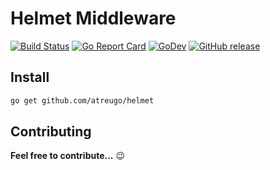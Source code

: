 # Helmet Middleware

[![Build Status](https://travis-ci.org/atreugo/helmet.svg?branch=master)](https://travis-ci.org/atreugo/helmet)
[![Go Report Card](https://goreportcard.com/badge/github.com/atreugo/helmet)](https://goreportcard.com/report/github.com/atreugo/helmet)
[![GoDev](https://img.shields.io/badge/go.dev-reference-007d9c?logo=go&logoColor=white)](https://pkg.go.dev/github.com/atreugo/helmet)
[![GitHub release](https://img.shields.io/github/release/atreugo/helmet.svg)](https://github.com/atreugo/helmet/releases)

## Install

```bash
go get github.com/atreugo/helmet
```

## Contributing

**Feel free to contribute...** :wink:

